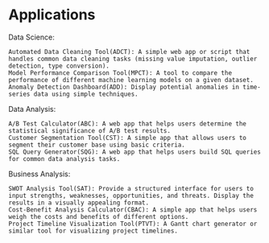 # Applications

Data Science:

    Automated Data Cleaning Tool(ADCT): A simple web app or script that handles common data cleaning tasks (missing value imputation, outlier detection, type conversion).
    Model Performance Comparison Tool(MPCT): A tool to compare the performance of different machine learning models on a given dataset.
    Anomaly Detection Dashboard(ADD): Display potential anomalies in time-series data using simple techniques.

Data Analysis:

    A/B Test Calculator(ABC): A web app that helps users determine the statistical significance of A/B test results.
    Customer Segmentation Tool(CST): A simple app that allows users to segment their customer base using basic criteria.
    SQL Query Generator(SQG): A web app that helps users build SQL queries for common data analysis tasks.

Business Analysis:

    SWOT Analysis Tool(SAT): Provide a structured interface for users to input strengths, weaknesses, opportunities, and threats. Display the results in a visually appealing format.
    Cost-Benefit Analysis Calculator(CBAC): A simple app that helps users weigh the costs and benefits of different options.
    Project Timeline Visualization Tool(PTVT): A Gantt chart generator or similar tool for visualizing project timelines.
